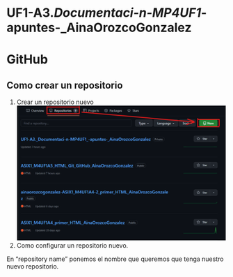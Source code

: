 # UF1-A3._Documentaci-n-MP4UF1_-apuntes-_AinaOrozcoGonzalez

# GitHub

## Como crear un repositorio
 1. Crear un repositorio nuevo
![Imagen de como crear un repositorio](https://raw.githubusercontent.com/ainaorozcogonzalez/UF1-A3._Documentaci-n-MP4UF1_-apuntes-_AinaOrozcoGonzalez/main/img/rep1.png?token=GHSAT0AAAAAAB2CNR7J4TYUB2ZK3EBCYLT2Y2W2T5Q)
 2. Como configurar un repositorio nuevo.
    
En “repository name” ponemos el nombre que queremos que tenga nuestro nuevo repositorio.